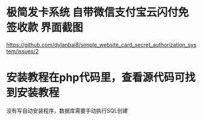 

# 极简发卡系统 自带微信支付宝云闪付免签收款 界面截图

https://github.com/dylanbai8/simple_website_card_secret_authorization_system/issues/2

# 安装教程在php代码里，查看源代码可找到安装教程

没有写自动安装程序，数据库需要手动执行SQL创建
